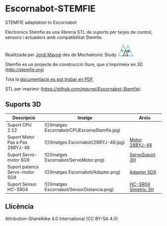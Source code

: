 # Escornabot-STEMFIE
STEMFIE adaptation to Escornabot 

Electronics Stemfie es una llibreria STL de suports per tarjes de control, sensors i actuadors amb compatibilitat Stemfie.

Realitzada per [Jordi Mayné](https://github.com/maynej) des de Mechatronic Study <img src="Imatges Escornabot/Logo3senseFons.png" width="50" />

Stemfie es un projecte de construcció lliure, que s'imprimeix en 3D (http://stemfie.org) 

Tota la [documentació es pot trobar en PDF](https://github.com/maynej/Escornabot-Stemfie/tree/main/Doc).

STL per imprimir (https://github.com/maynej/Escornabot-Stemfie).

## Suports 3D
  
Descripció         | Imatge          | Arxiu         
------------- | ------------- | ------------- 
Suport CPU 2.12 | ![](Imatges Escornabot/CPUEscornaStemfie.jpg) | [](CPU/CPUEscornaStemfie.stl)
Suport Motor Pas a Pas 28BYJ-48 | ![](Imatges Escornabot/28BYJ-48.jpg) |[Motor 28BYJ-48](Motors/28BYJ-48_MountingEscornabot2.stl)
Suport Servo-motor SG9 | ![](Imatges Escornabot/ServoMotor.png) | [ServoSuport 3H](ServoMount/ServoSuport3HStemfie.stl)
Suport palanca Servo-motor SG9 | ![](Imatges Escornabot/Adapter.png) |[Adapter SG9](ServoMount/Servo9GAdapter_Stemfie.stl)
Suport Sensor HC-SR04 | ![](Imatges Escornabot/SensorDistancia.png) | [HC-SR04 Simetric 3H](SensorsMount/SensorAsimetric3H_Stemfie.stl) 

## Llicència

Attribution-ShareAlike 4.0 International (CC BY-SA 4.0)
